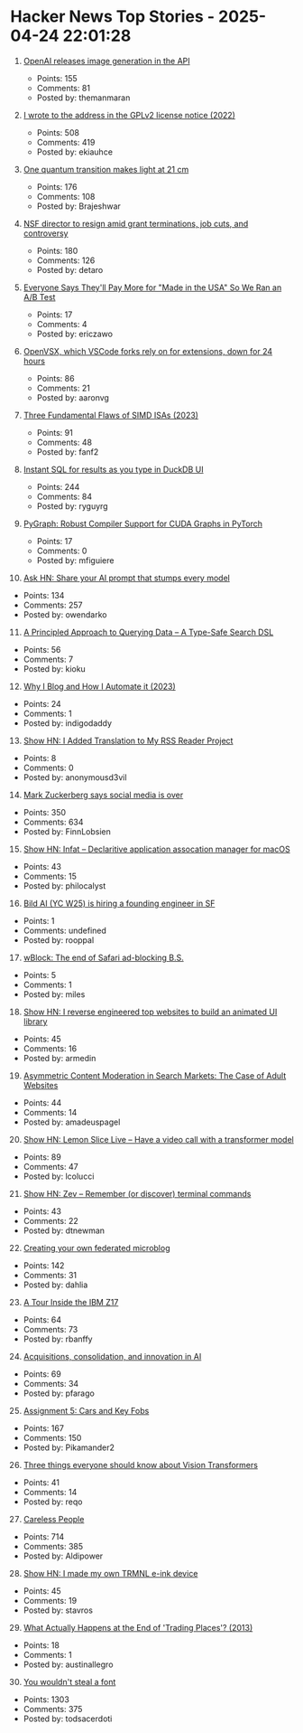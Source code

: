 # Hacker News Top Stories - 2025-04-24 22:01:28

1. [OpenAI releases image generation in the API](https://openai.com/index/image-generation-api/)
   - Points: 155
   - Comments: 81
   - Posted by: themanmaran

2. [I wrote to the address in the GPLv2 license notice (2022)](https://code.mendhak.com/gpl-v2-address-letter/)
   - Points: 508
   - Comments: 419
   - Posted by: ekiauhce

3. [One quantum transition makes light at 21 cm](https://bigthink.com/starts-with-a-bang/21cm-magic-length/)
   - Points: 176
   - Comments: 108
   - Posted by: Brajeshwar

4. [NSF director to resign amid grant terminations, job cuts, and controversy](https://www.science.org/content/article/nsf-director-resign-amid-grant-terminations-job-cuts-and-controversy)
   - Points: 180
   - Comments: 126
   - Posted by: detaro

5. [Everyone Says They'll Pay More for "Made in the USA" So We Ran an A/B Test](https://afina.com/blogs/news/made-in-usa)
   - Points: 17
   - Comments: 4
   - Posted by: ericzawo

6. [OpenVSX, which VSCode forks rely on for extensions, down for 24 hours](https://status.open-vsx.org/)
   - Points: 86
   - Comments: 21
   - Posted by: aaronvg

7. [Three Fundamental Flaws of SIMD ISAs (2023)](https://www.bitsnbites.eu/three-fundamental-flaws-of-simd/)
   - Points: 91
   - Comments: 48
   - Posted by: fanf2

8. [Instant SQL for results as you type in DuckDB UI](https://motherduck.com/blog/introducing-instant-sql/)
   - Points: 244
   - Comments: 84
   - Posted by: ryguyrg

9. [PyGraph: Robust Compiler Support for CUDA Graphs in PyTorch](https://arxiv.org/abs/2503.19779)
   - Points: 17
   - Comments: 0
   - Posted by: mfiguiere

10. [Ask HN: Share your AI prompt that stumps every model](undefined)
   - Points: 134
   - Comments: 257
   - Posted by: owendarko

11. [A Principled Approach to Querying Data – A Type-Safe Search DSL](https://www.claudiu-ivan.com/writing/search-dsl)
   - Points: 56
   - Comments: 7
   - Posted by: kioku

12. [Why I Blog and How I Automate it (2023)](https://www.ryanwwest.com/why-blog/)
   - Points: 24
   - Comments: 1
   - Posted by: indigodaddy

13. [Show HN: I Added Translation to My RSS Reader Project](https://rahuldshetty.github.io/reader-project/#/translation)
   - Points: 8
   - Comments: 0
   - Posted by: anonymousd3vil

14. [Mark Zuckerberg says social media is over](https://www.newyorker.com/culture/infinite-scroll/mark-zuckerberg-says-social-media-is-over)
   - Points: 350
   - Comments: 634
   - Posted by: FinnLobsien

15. [Show HN: Infat – Declaritive application assocation manager for macOS](https://github.com/philocalyst/infat)
   - Points: 43
   - Comments: 15
   - Posted by: philocalyst

16. [Bild AI (YC W25) is hiring a founding engineer in SF](https://www.ycombinator.com/companies/bild-ai/jobs/m2ilR5L-founding-engineer)
   - Points: 1
   - Comments: undefined
   - Posted by: rooppal

17. [wBlock: The end of Safari ad-blocking B.S.](https://github.com/0xCUB3/wBlock)
   - Points: 5
   - Comments: 1
   - Posted by: miles

18. [Show HN: I reverse engineered top websites to build an animated UI library](https://reverseui.com)
   - Points: 45
   - Comments: 16
   - Posted by: armedin

19. [Asymmetric Content Moderation in Search Markets: The Case of Adult Websites](https://papers.ssrn.com/sol3/papers.cfm?abstract_id=5106235)
   - Points: 44
   - Comments: 14
   - Posted by: amadeuspagel

20. [Show HN: Lemon Slice Live – Have a video call with a transformer model](undefined)
   - Points: 89
   - Comments: 47
   - Posted by: lcolucci

21. [Show HN: Zev – Remember (or discover) terminal commands](https://github.com/dtnewman/zev)
   - Points: 43
   - Comments: 22
   - Posted by: dtnewman

22. [Creating your own federated microblog](https://fedify.dev/tutorial/microblog)
   - Points: 142
   - Comments: 31
   - Posted by: dahlia

23. [A Tour Inside the IBM Z17](https://community.ibm.com/community/user/ibmz-and-linuxone/blogs/elizabeth-k-joseph1/2025/04/23/a-tour-inside-the-ibm-z17?communityKey=e7b7d299-8509-4572-8cf1-c1112684644f)
   - Points: 64
   - Comments: 73
   - Posted by: rbanffy

24. [Acquisitions, consolidation, and innovation in AI](https://frontierai.substack.com/p/acquisitions-consolidation-and-innovation)
   - Points: 69
   - Comments: 34
   - Posted by: pfarago

25. [Assignment 5: Cars and Key Fobs](https://web.stanford.edu/class/ee26n/Assignments/Assignment5.html)
   - Points: 167
   - Comments: 150
   - Posted by: Pikamander2

26. [Three things everyone should know about Vision Transformers](https://arxiv.org/abs/2203.09795)
   - Points: 41
   - Comments: 14
   - Posted by: reqo

27. [Careless People](https://pluralistic.net/2025/04/23/zuckerstreisand/#zdgaf)
   - Points: 714
   - Comments: 385
   - Posted by: Aldipower

28. [Show HN: I made my own TRMNL e-ink device](https://www.stavros.io/posts/making-a-trmnl-device/)
   - Points: 45
   - Comments: 19
   - Posted by: stavros

29. [What Actually Happens at the End of 'Trading Places'? (2013)](https://www.npr.org/sections/money/2013/07/19/201430727/what-actually-happens-at-the-end-of-trading-places)
   - Points: 18
   - Comments: 1
   - Posted by: austinallegro

30. [You wouldn't steal a font](https://fedi.rib.gay/notes/a6xqityngfubsz0f)
   - Points: 1303
   - Comments: 375
   - Posted by: todsacerdoti

